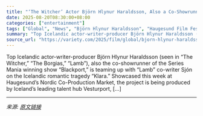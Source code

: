 ```yaml
---
title: "‘The Witcher’ Actor Björn Hlynur Haraldsson, Also a Co-Showrunner on ‘Blackport,’ Preps Icelandic Romantic Tragedy ‘Klara’ With ‘Lamb’ Co-Writer Sjón (EXCLUSIVE)"
date: 2025-08-20T08:30:00+08:00
categories: ["entertainment"]
tags: ["Global", "News", "Björn Hlynur Haraldsson", "Haugesund Film Festival", "Norwegian International Film Festival"]
summary: "Top Icelandic actor-writer-producer Björn Hlynur Haraldsson (seen in “The Witcher,” “The Borgias,” “Lamb”), also the co-showrunner of the Series Mania winning show “Blackport,” is teaming up with “Lam"
source_url: "https://variety.com/2025/film/global/bjorn-hlynur-haraldsson-klara-sjon-1236493690/"
---
```


Top Icelandic actor-writer-producer Björn Hlynur Haraldsson (seen in “The Witcher,” “The Borgias,” “Lamb”), also the co-showrunner of the Series Mania winning show “Blackport,” is teaming up with “Lamb” co-writer Sjón on the Icelandic romantic tragedy “Klara.” Showcased this week at Haugesund’s Nordic Co-Production Market, the project is being produced by Iceland’s leading talent hub Vesturport, [&#8230;]

---

*来源: [原文链接](https://variety.com/2025/film/global/bjorn-hlynur-haraldsson-klara-sjon-1236493690/)*
